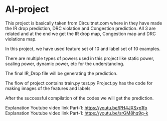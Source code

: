 # AI-project
This project is basically taken from Circuitnet.com where in they have made the IR drop prediction, DRC violation and Congestion prediction. 
All 3 are related and at the end we get the IR drop map, Congestion map and DRC violations map. 

In this project, we have used feature set of 10 and label set of 10 examples. 

There are multiple types of powers used in this project like static power, scaling power, dynamic power, etc for the understanding. 

The final IR_Drop file will be generating the prediction. 

The flow of project contains 
train.py 
test.py 
Project.py has the code for making images of the features and labels


After the successful compilation of the codes we will get the prediction. 

Explanation Youtube video link Part-1: https://youtu.be/PH4JXSxp1fo
Explanation Youtube video link Part-1: https://youtu.be/srGM8hq9q-k
